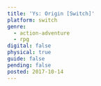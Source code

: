 ```yaml
---
title: 'Ys: Origin [Switch]'
platform: switch
genre:
  - action-adventure
  - rpg
digital: false
physical: true
guide: false
pending: false
posted: 2017-10-14
---
```

